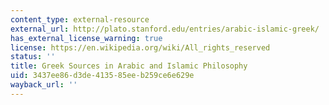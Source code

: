 ```yaml
---
content_type: external-resource
external_url: http://plato.stanford.edu/entries/arabic-islamic-greek/
has_external_license_warning: true
license: https://en.wikipedia.org/wiki/All_rights_reserved
status: ''
title: Greek Sources in Arabic and Islamic Philosophy
uid: 3437ee86-d3de-4135-85ee-b259ce6e629e
wayback_url: ''
---
```

